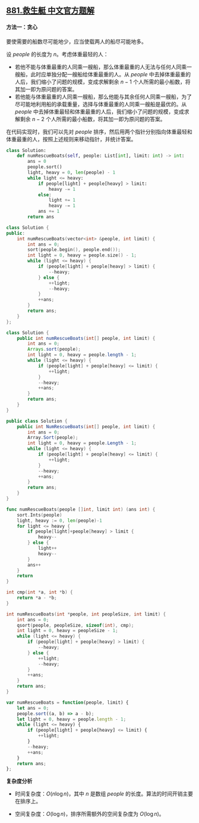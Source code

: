 ## [881.救生艇 中文官方题解](https://leetcode.cn/problems/boats-to-save-people/solutions/100000/jiu-sheng-ting-by-leetcode-solution-0nsp)

#### 方法一：贪心

要使需要的船数尽可能地少，应当使载两人的船尽可能地多。

设 $\textit{people}$ 的长度为 $n$。考虑体重最轻的人：

- 若他不能与体重最重的人同乘一艘船，那么体重最重的人无法与任何人同乘一艘船，此时应单独分配一艘船给体重最重的人。从 $\textit{people}$ 中去掉体重最重的人后，我们缩小了问题的规模，变成求解剩余 $n-1$ 个人所需的最小船数，将其加一即为原问题的答案。
- 若他能与体重最重的人同乘一艘船，那么他能与其余任何人同乘一艘船，为了尽可能地利用船的承载重量，选择与体重最重的人同乘一艘船是最优的。从 $\textit{people}$ 中去掉体重最轻和体重最重的人后，我们缩小了问题的规模，变成求解剩余 $n-2$ 个人所需的最小船数，将其加一即为原问题的答案。

在代码实现时，我们可以先对 $\textit{people}$ 排序，然后用两个指针分别指向体重最轻和体重最重的人，按照上述规则来移动指针，并统计答案。

```Python [sol1-Python3]
class Solution:
    def numRescueBoats(self, people: List[int], limit: int) -> int:
        ans = 0
        people.sort()
        light, heavy = 0, len(people) - 1
        while light <= heavy:
            if people[light] + people[heavy] > limit:
                heavy -= 1
            else:
                light += 1
                heavy -= 1
            ans += 1
        return ans
```

```C++ [sol1-C++]
class Solution {
public:
    int numRescueBoats(vector<int> &people, int limit) {
        int ans = 0;
        sort(people.begin(), people.end());
        int light = 0, heavy = people.size() - 1;
        while (light <= heavy) {
            if (people[light] + people[heavy] > limit) {
                --heavy;
            } else {
                ++light;
                --heavy;
            }
            ++ans;
        }
        return ans;
    }
};
```

```Java [sol1-Java]
class Solution {
    public int numRescueBoats(int[] people, int limit) {
        int ans = 0;
        Arrays.sort(people);
        int light = 0, heavy = people.length - 1;
        while (light <= heavy) {
            if (people[light] + people[heavy] <= limit) {
                ++light;
            }
            --heavy;
            ++ans;
        }
        return ans;
    }
}
```

```C# [sol1-C#]
public class Solution {
    public int NumRescueBoats(int[] people, int limit) {
        int ans = 0;
        Array.Sort(people);
        int light = 0, heavy = people.Length - 1;
        while (light <= heavy) {
            if (people[light] + people[heavy] <= limit) {
                ++light;
            }
            --heavy;
            ++ans;
        }
        return ans;
    }
}
```

```go [sol1-Golang]
func numRescueBoats(people []int, limit int) (ans int) {
    sort.Ints(people)
    light, heavy := 0, len(people)-1
    for light <= heavy {
        if people[light]+people[heavy] > limit {
            heavy--
        } else {
            light++
            heavy--
        }
        ans++
    }
    return
}
```

```C [sol1-C]
int cmp(int *a, int *b) {
    return *a - *b;
}

int numRescueBoats(int *people, int peopleSize, int limit) {
    int ans = 0;
    qsort(people, peopleSize, sizeof(int), cmp);
    int light = 0, heavy = peopleSize - 1;
    while (light <= heavy) {
        if (people[light] + people[heavy] > limit) {
            --heavy;
        } else {
            ++light;
            --heavy;
        }
        ++ans;
    }
    return ans;
}
```

```JavaScript [sol1-JavaScript]
var numRescueBoats = function(people, limit) {
    let ans = 0;
    people.sort((a, b) => a - b);
    let light = 0, heavy = people.length - 1;
    while (light <= heavy) {
        if (people[light] + people[heavy] <= limit) {
            ++light;
        }
        --heavy;
        ++ans;
    }
    return ans;
};
```

**复杂度分析**

- 时间复杂度：$O(n\log n)$，其中 $n$ 是数组 $\textit{people}$ 的长度。算法的时间开销主要在排序上。

- 空间复杂度：$O(\log n)$，排序所需额外的空间复杂度为 $O(\log n)$。
